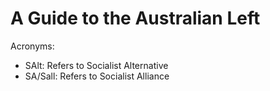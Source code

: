# A Guide to the Australian Left

Acronyms:

 - SAlt: Refers to Socialist Alternative
 - SA/Sall: Refers to Socialist Alliance